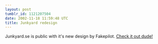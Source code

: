 ```yaml
---
layout: post
tumblr_id: 1121207504
date: 2002-11-18 11:59:48 UTC
title: Junkyard redesign
---
```


Junkyard.se is public with it's new design by Fakepilot. <a href="http://www.junkyard.se/" target="_blank">Check it out dude!</a>
